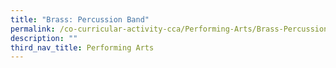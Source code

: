```yaml
---
title: "Brass: Percussion Band"
permalink: /co-curricular-activity-cca/Performing-Arts/Brass-Percussion-Band/
description: ""
third_nav_title: Performing Arts
---
```

